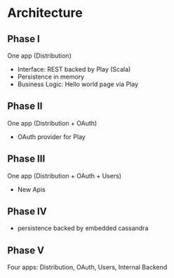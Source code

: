 
# Architecture

## Phase I
One app (Distribution)
* Interface: REST backed by Play (Scala)
* Persistence in memory
* Business Logic: Hello world page via Play

## Phase II
One app (Distribution + OAuth)
* OAuth provider for Play

## Phase III
One app (Distribution + OAuth + Users)
* New Apis

## Phase IV
* persistence backed by embedded cassandra

## Phase V
Four apps: Distribution, OAuth, Users, Internal Backend


